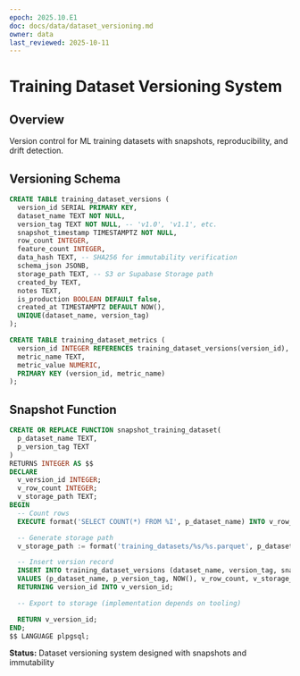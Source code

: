 ```yaml
---
epoch: 2025.10.E1
doc: docs/data/dataset_versioning.md
owner: data
last_reviewed: 2025-10-11
---
```


# Training Dataset Versioning System

## Overview

Version control for ML training datasets with snapshots, reproducibility, and drift detection.

## Versioning Schema

```sql
CREATE TABLE training_dataset_versions (
  version_id SERIAL PRIMARY KEY,
  dataset_name TEXT NOT NULL,
  version_tag TEXT NOT NULL, -- 'v1.0', 'v1.1', etc.
  snapshot_timestamp TIMESTAMPTZ NOT NULL,
  row_count INTEGER,
  feature_count INTEGER,
  data_hash TEXT, -- SHA256 for immutability verification
  schema_json JSONB,
  storage_path TEXT, -- S3 or Supabase Storage path
  created_by TEXT,
  notes TEXT,
  is_production BOOLEAN DEFAULT false,
  created_at TIMESTAMPTZ DEFAULT NOW(),
  UNIQUE(dataset_name, version_tag)
);

CREATE TABLE training_dataset_metrics (
  version_id INTEGER REFERENCES training_dataset_versions(version_id),
  metric_name TEXT,
  metric_value NUMERIC,
  PRIMARY KEY (version_id, metric_name)
);
```

## Snapshot Function

```sql
CREATE OR REPLACE FUNCTION snapshot_training_dataset(
  p_dataset_name TEXT,
  p_version_tag TEXT
)
RETURNS INTEGER AS $$
DECLARE
  v_version_id INTEGER;
  v_row_count INTEGER;
  v_storage_path TEXT;
BEGIN
  -- Count rows
  EXECUTE format('SELECT COUNT(*) FROM %I', p_dataset_name) INTO v_row_count;

  -- Generate storage path
  v_storage_path := format('training_datasets/%s/%s.parquet', p_dataset_name, p_version_tag);

  -- Insert version record
  INSERT INTO training_dataset_versions (dataset_name, version_tag, snapshot_timestamp, row_count, storage_path)
  VALUES (p_dataset_name, p_version_tag, NOW(), v_row_count, v_storage_path)
  RETURNING version_id INTO v_version_id;

  -- Export to storage (implementation depends on tooling)

  RETURN v_version_id;
END;
$$ LANGUAGE plpgsql;
```

**Status:** Dataset versioning system designed with snapshots and immutability
